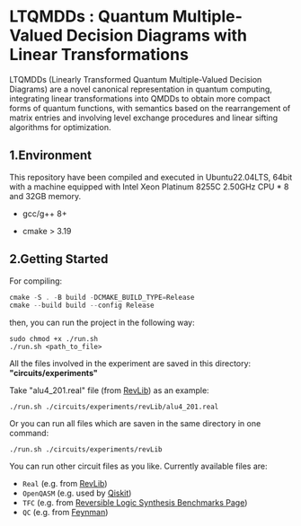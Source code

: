 # LTQMDDs : Quantum Multiple-Valued Decision Diagrams with Linear Transformations

LTQMDDs (Linearly Transformed Quantum Multiple-Valued Decision Diagrams) are a novel canonical representation in quantum computing, integrating linear transformations into QMDDs to obtain more compact forms of quantum functions, with semantics based on the rearrangement of matrix entries and involving level exchange procedures and linear sifting algorithms for optimization.



## 1.Environment

This repository have been compiled and executed in Ubuntu22.04LTS, 64bit with a machine equipped with Intel Xeon Platinum 8255C 2.50GHz CPU * 8 and 32GB memory.

- gcc/g++ 8+

- cmake > 3.19



## 2.Getting Started

For compiling:

```c++
cmake -S . -B build -DCMAKE_BUILD_TYPE=Release
cmake --build build --config Release
```

then, you can run the project in the following way:

```shell
sudo chmod +x ./run.sh
./run.sh <path_to_file> 
```

All the files involved in the experiment are saved in this directory: **"circuits/experiments"**

Take "alu4_201.real" file (from [RevLib](http://revlib.org/)) as an example:

```shell
./run.sh ./circuits/experiments/revLib/alu4_201.real
```

Or you can run all files which are saven in the same directory in one command:

```shell
./run.sh ./circuits/experiments/revLib
```

You can run other circuit files as you like. Currently available files are:

- `Real` (e.g. from [RevLib](http://revlib.org))
- `OpenQASM` (e.g. used by [Qiskit](https://github.com/Qiskit/qiskit))
- `TFC` (e.g. from [Reversible Logic Synthesis Benchmarks Page](http://webhome.cs.uvic.ca/~dmaslov/mach-read.html))
- `QC` (e.g. from [Feynman](https://github.com/meamy/feynman))